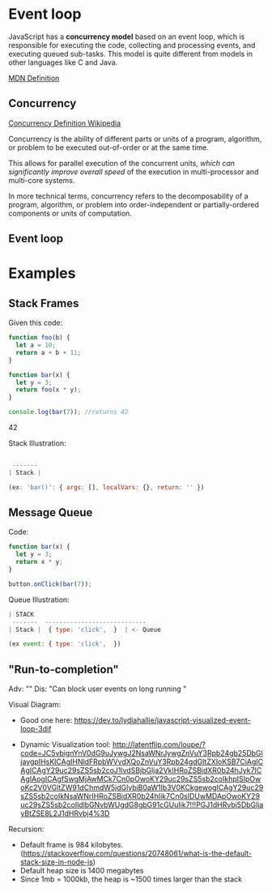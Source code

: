 # Event loop

JavaScript has a **concurrency model** based on an event loop, which is responsible
for executing the code, collecting and processing events, and executing queued
sub-tasks. This model is quite different from models in other languages like C
and Java.

[MDN Definition](https://developer.mozilla.org/en-US/docs/Web/JavaScript/EventLoop)

## Concurrency

[Concurrency Definition Wikipedia](https://en.wikipedia.org/wiki/Concurrency_(computer_science))

Concurrency is the ability of different parts or units of a program, algorithm,
or problem to be executed out-of-order or at the same time.

This allows for parallel execution of the concurrent units, *which can
significantly improve overall speed* of the execution in multi-processor and
multi-core systems.

In more technical terms, concurrency refers to the decomposability of a program,
algorithm, or problem into order-independent or partially-ordered components or
units of computation.

## Event loop


# Examples

## Stack Frames

Given this code:

```javascript
function foo(b) {
  let a = 10;
  return a + b + 11;
}

function bar(x) {
  let y = 3;
  return foo(x * y);
}

console.log(bar(7)); //returns 42
```

42

Stack Illustration:

```javascript

 -------
| Stack |  

(ex: 'bar()': { args: [], localVars: {}, return: '' })
```

## Message Queue

Code:

```javascript
function bar(x) {
  let y = 3;
  return x * y;
}

button.onClick(bar(7));
```

Queue Illustration:

```javascript
| STACK
 -------  ----------------------------
| Stack |  { type: 'click',  }  | <- Queue

(ex event: { type: 'click',  })
```

## "Run-to-completion"

Adv: ""
Dis: "Can block user events on long running "


Visual Diagram:
* Good one here: https://dev.to/lydiahallie/javascript-visualized-event-loop-3dif

* Dynamic Visualization tool:
http://latentflip.com/loupe/?code=JC5vbignYnV0dG9uJywgJ2NsaWNrJywgZnVuY3Rpb24gb25DbGljaygpIHsKICAgIHNldFRpbWVvdXQoZnVuY3Rpb24gdGltZXIoKSB7CiAgICAgICAgY29uc29sZS5sb2coJ1lvdSBjbGlja2VkIHRoZSBidXR0b24hJyk7ICAgIAogICAgfSwgMjAwMCk7Cn0pOwoKY29uc29sZS5sb2coIkhpISIpOwoKc2V0VGltZW91dChmdW5jdGlvbiB0aW1lb3V0KCkgewogICAgY29uc29sZS5sb2coIkNsaWNrIHRoZSBidXR0b24hIik7Cn0sIDUwMDApOwoKY29uc29sZS5sb2coIldlbGNvbWUgdG8gbG91cGUuIik7!!!PGJ1dHRvbj5DbGljayBtZSE8L2J1dHRvbj4%3D


Recursion:

* Default frame is 984 kilobytes.
  (https://stackoverflow.com/questions/20748061/what-is-the-default-stack-size-in-node-js)
* Default heap size is 1400 megabytes
* Since 1mb = 1000kb, the heap is ~1500 times larger than the stack
